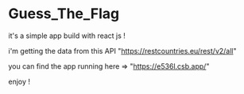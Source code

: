 # Guess_The_Flag

it's a simple app build with react js !

i'm getting the data from this API  "https://restcountries.eu/rest/v2/all"

you can find the app running here => "https://e536l.csb.app/"

enjoy !
